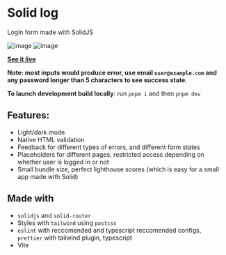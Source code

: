 # Solid log

Login form made with SolidJS

![image](https://user-images.githubusercontent.com/73133951/230943843-95a9d03b-b98c-4bcd-84bb-3b85ec99717c.png) 
![image](https://user-images.githubusercontent.com/73133951/230943914-f78fa59f-194f-4ecf-8cb2-e48f83746451.png)

**[See it live](https://solid-log.vercel.app)**

**Note: most inputs would produce error, use email `user@example.com` and any password longer than 5 characters to see success state.**

**To launch development build locally**: run `pnpm i` and then `pnpm dev`

## Features: 
- Light/dark mode
- Native HTML validation
- Feedback for different types of errors, and different form states
- Placeholders for different pages, restricted access depending on whether user is logged in or not
- Small bundle size, perfect lighthouse scores (which is easy for a small app made with Solid)

## Made with
- `solidjs` and `solid-router`
- Styles with `tailwind` using `postcss`
- `eslint` with reccomended and typescript reccomended configs,
  `prettier` with tailwind plugin, typescript
- Vite
